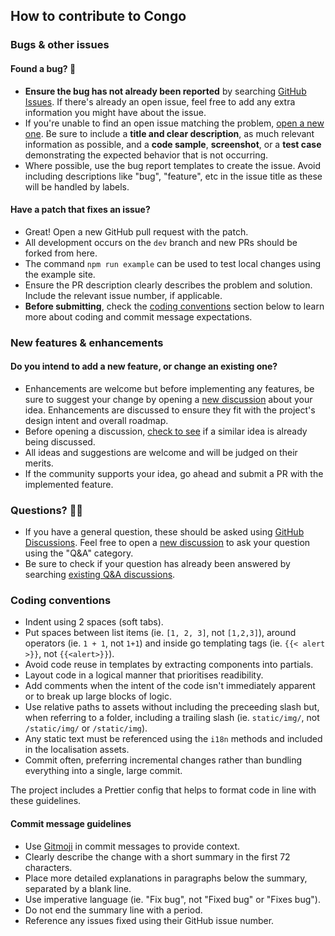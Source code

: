 ## How to contribute to Congo

### Bugs & other issues

#### Found a bug? 🐛

- **Ensure the bug has not already been reported** by searching [GitHub Issues](https://github.com/jpanther/congo/issues). If there's already an open issue, feel free to add any extra information you might have about the issue.
- If you're unable to find an open issue matching the problem, [open a new one](https://github.com/jpanther/congo/issues/new). Be sure to include a **title and clear description**, as much relevant information as possible, and a **code sample**, **screenshot**, or a **test case** demonstrating the expected behavior that is not occurring.
- Where possible, use the bug report templates to create the issue. Avoid including descriptions like "bug", "feature", etc in the issue title as these will be handled by labels.

#### Have a patch that fixes an issue?

- Great! Open a new GitHub pull request with the patch.
- All development occurs on the `dev` branch and new PRs should be forked from here.
- The command `npm run example` can be used to test local changes using the example site.
- Ensure the PR description clearly describes the problem and solution. Include the relevant issue number, if applicable.
- **Before submitting**, check the [coding conventions](#coding-conventions) section below to learn more about coding and commit message expectations.

### New features & enhancements

#### Do you intend to add a new feature, or change an existing one?

- Enhancements are welcome but before implementing any features, be sure to suggest your change by opening a [new discussion](https://github.com/jpanther/congo/discussions/new) about your idea. Enhancements are discussed to ensure they fit with the project's design intent and overall roadmap.
- Before opening a discussion, [check to see](https://github.com/jpanther/congo/discussions/categories/ideas) if a similar idea is already being discussed.
- All ideas and suggestions are welcome and will be judged on their merits.
- If the community supports your idea, go ahead and submit a PR with the implemented feature.

### Questions? 🙋‍♀️

- If you have a general question, these should be asked using [GitHub Discussions](https://github.com/jpanther/congo/discussions). Feel free to open a [new discussion](https://github.com/jpanther/congo/discussions/new) to ask your question using the "Q&A" category.
- Be sure to check if your question has already been answered by searching [existing Q&A discussions](https://github.com/jpanther/congo/discussions/categories/q-a).

### Coding conventions

- Indent using 2 spaces (soft tabs).
- Put spaces between list items (ie. `[1, 2, 3]`, not `[1,2,3]`), around operators (ie. `1 + 1`, not `1+1`) and inside go templating tags (ie. `{{< alert >}}`, not `{{<alert>}}`).
- Avoid code reuse in templates by extracting components into partials.
- Layout code in a logical manner that prioritises readibility.
- Add comments when the intent of the code isn't immediately apparent or to break up large blocks of logic.
- Use relative paths to assets without including the preceeding slash but, when referring to a folder, including a trailing slash (ie. `static/img/`, not `/static/img/` or `/static/img`).
- Any static text must be referenced using the `i18n` methods and included in the localisation assets.
- Commit often, preferring incremental changes rather than bundling everything into a single, large commit.

The project includes a Prettier config that helps to format code in line with these guidelines.

#### Commit message guidelines

- Use [Gitmoji](https://gitmoji.dev) in commit messages to provide context.
- Clearly describe the change with a short summary in the first 72 characters.
- Place more detailed explanations in paragraphs below the summary, separated by a blank line.
- Use imperative language (ie. "Fix bug", not "Fixed bug" or "Fixes bug").
- Do not end the summary line with a period.
- Reference any issues fixed using their GitHub issue number.
